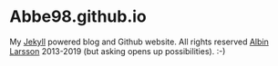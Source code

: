 # Abbe98.github.io

My [Jekyll][1] powered blog and Github website. All rights reserved [Albin Larsson][2] 2013-2019 (but asking opens up possibilities). :-)

[1]: http://jekyllrb.com
[2]: https://byabbe.se
